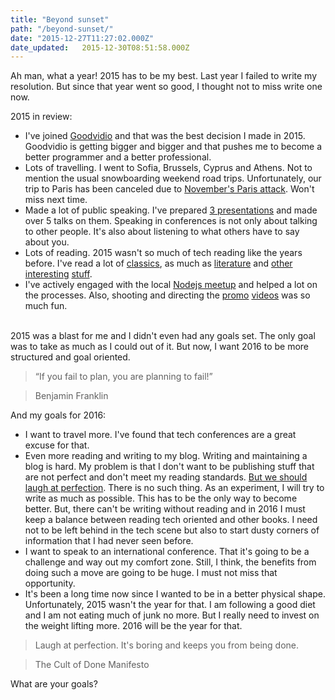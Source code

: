 ```yaml
---
title: "Beyond sunset"
path: "/beyond-sunset/"
date: "2015-12-27T11:27:02.000Z"
date_updated:   2015-12-30T08:51:58.000Z
---
```


Ah man, what a year! 2015 has to be my best. Last year I failed to write my resolution. But since that year went so good, I thought not to miss write one now.

2015 in review:

* I've joined [Goodvidio](https://goodvid.io) and that was the best decision I made in 2015. Goodvidio is getting bigger and bigger and that pushes me to become a better programmer and a better professional.
* Lots of travelling. I went to Sofia, Brussels, Cyprus and Athens. Not to mention the usual snowboarding weekend road trips. Unfortunately, our trip to Paris has been canceled due to [November's Paris attack](https://en.wikipedia.org/wiki/November_2015_Paris_attacks). Won't miss next time.
* Made a lot of public speaking. I've prepared [3 presentations](https://slides.com/kostasbariotis/) and made over 5 talks on them. Speaking in conferences is not only about talking to other people. It's also about listening to what others have to say about you.
* Lots of reading. 2015 wasn't so much of tech reading like the years before. I've read a lot of [classics](https://en.wikipedia.org/wiki/Nineteen_Eighty-Four), as much as [literature](https://en.wikipedia.org/wiki/The_Saviors_of_God) and [other](https://37signals.com/rework/) [interesting](http://zerotoonebook.com/) [stuff](https://en.wikipedia.org/wiki/The_Shock_Doctrine).
* I've actively engaged with the local [Nodejs meetup](http://www.meetup.com/Thessaloniki-Node-js-Meetup/) and helped a lot on the processes. Also, shooting and directing the [promo](https://vimeo.com/146544394) [videos](https://vimeo.com/138629583) was so much fun.

<br/>
2015 was a blast for me and I didn't even had any goals set. The only goal was to take as much as I could out of it. But now, I want 2016 to be more structured and goal oriented.

> “If you fail to plan, you are planning to fail!”

> Benjamin Franklin


And my goals for 2016:

* I want to travel more. I've found that tech conferences are a great excuse for that.
* Even more reading and writing to my blog. Writing and maintaining a blog is hard. My problem is that I don't want to be publishing stuff that are not perfect and don't meet my reading standards. [But we should laugh at perfection](http://lifehacker.com/5864004/the-done-manifesto-lays-out-13-ground-rules-for-getting-to-done). There is no such thing. As an experiment, I will try to write as much as possible. This has to be the only way to become better. But, there can't be writing without reading and in 2016 I must keep a balance between reading tech oriented and other books. I need not to be left behind in the tech scene but also to start dusty corners of information that I had never seen before.
* I want to speak to an international conference. That it's going to be a challenge and way out my comfort zone. Still, I think, the benefits from doing such a move are going to be huge. I must not miss that opportunity.
* It's been a long time now since I wanted to be in a better physical shape. Unfortunately, 2015 wasn't the year for that. I am following a good diet and I am not eating much of junk no more. But I really need  to invest on the weight lifting more. 2016 will be the year for that.

> Laugh at perfection. It's boring and keeps you from being done.

> The Cult of Done Manifesto


What are your goals?